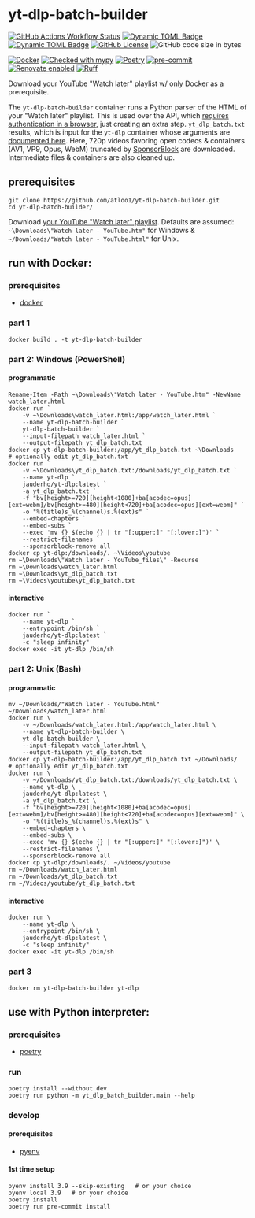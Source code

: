 # yt-dlp-batch-builder

[![GitHub Actions Workflow Status](https://img.shields.io/github/actions/workflow/status/atloo1/yt-dlp-batch-builder/ci.yaml)](https://github.com/atloo1/yt-dlp-batch-builder/actions/workflows/ci.yaml?query=branch%3Amain)
[![Dynamic TOML Badge](https://img.shields.io/badge/dynamic/toml?url=https%3A%2F%2Fraw.githubusercontent.com%2Fatloo1%2Fyt-dlp-batch-builder%2Frefs%2Fheads%2Fmain%2Fpyproject.toml&query=%24.tool.poetry.dependencies.python&label=python)](https://github.com/atloo1/yt-dlp-batch-builder/blob/main/pyproject.toml)
[![Dynamic TOML Badge](https://img.shields.io/badge/dynamic/toml?url=https%3A%2F%2Fraw.githubusercontent.com%2Fatloo1%2Fyt-dlp-batch-builder%2Frefs%2Fheads%2Fmain%2Fpyproject.toml&query=%24.tool.poetry.version&label=version)](https://github.com/atloo1/yt-dlp-batch-builder/blob/main/pyproject.toml)
[![GitHub License](https://img.shields.io/github/license/atloo1/yt-dlp-batch-builder)](https://github.com/atloo1/yt-dlp-batch-builder/blob/main/LICENSE)
![GitHub code size in bytes](https://img.shields.io/github/languages/code-size/atloo1/yt-dlp-batch-builder)

[![Docker](https://img.shields.io/badge/Docker-2496ED?logo=docker&logoColor=fff)](https://docs.docker.com/get-started/get-docker/)
[![Checked with mypy](https://www.mypy-lang.org/static/mypy_badge.svg)](https://mypy-lang.org/)
[![Poetry](https://img.shields.io/endpoint?url=https://python-poetry.org/badge/v0.json)](https://python-poetry.org/)
[![pre-commit](https://img.shields.io/badge/pre--commit-enabled-brightgreen?logo=pre-commit&logoColor=white)](https://github.com/pre-commit/pre-commit)
[![Renovate enabled](https://img.shields.io/badge/renovate-enabled-brightgreen.svg)](https://renovatebot.com/)
[![Ruff](https://img.shields.io/endpoint?url=https://raw.githubusercontent.com/astral-sh/ruff/main/assets/badge/v2.json)](https://github.com/astral-sh/ruff)

Download your YouTube "Watch later" playlist w/ only Docker as a prerequisite.

The `yt-dlp-batch-builder` container runs a Python parser of the HTML of your "Watch later" playlist. This is used over the API, which [requires authentication in a browser](https://developers.google.com/youtube/v3/quickstart/python), just creating an extra step. `yt_dlp_batch.txt` results, which is input for the `yt-dlp` container whose arguments are [documented here](https://github.com/yt-dlp/yt-dlp?tab=readme-ov-file#usage-and-options). Here, 720p videos favoring open codecs & containers (AV1, VP9, Opus, WebM) truncated by [SponsorBlock](https://github.com/ajayyy/SponsorBlock?tab=readme-ov-file#sponsorblock) are downloaded. Intermediate files & containers are also cleaned up.

## prerequisites

```
git clone https://github.com/atloo1/yt-dlp-batch-builder.git
cd yt-dlp-batch-builder/
```

Download [your YouTube "Watch later" playlist](https://www.youtube.com/playlist?list=WL). Defaults are assumed: `~\Downloads\"Watch later - YouTube.htm"` for Windows & `~/Downloads/"Watch later - YouTube.html"` for Unix.

## run with Docker:

### prerequisites

- [docker](https://docs.docker.com/get-started/get-docker/)

### part 1

```
docker build . -t yt-dlp-batch-builder
```

### part 2: Windows (PowerShell)

#### programmatic

```
Rename-Item -Path ~\Downloads\"Watch later - YouTube.htm" -NewName watch_later.html
docker run `
    -v ~\Downloads\watch_later.html:/app/watch_later.html `
    --name yt-dlp-batch-builder `
    yt-dlp-batch-builder `
    --input-filepath watch_later.html `
    --output-filepath yt_dlp_batch.txt
docker cp yt-dlp-batch-builder:/app/yt_dlp_batch.txt ~\Downloads
# optionally edit yt_dlp_batch.txt
docker run `
    -v ~\Downloads\yt_dlp_batch.txt:/downloads/yt_dlp_batch.txt `
    --name yt-dlp `
    jauderho/yt-dlp:latest `
    -a yt_dlp_batch.txt `
    -f "bv[height>=720][height<1080]+ba[acodec=opus][ext=webm]/bv[height>=480][height<720]+ba[acodec=opus][ext=webm]" `
    -o "%(title)s_%(channel)s.%(ext)s" `
    --embed-chapters `
    --embed-subs `
    --exec 'mv {} $(echo {} | tr "[:upper:]" "[:lower:]")' `
    --restrict-filenames `
    --sponsorblock-remove all
docker cp yt-dlp:/downloads/. ~\Videos\youtube
rm ~\Downloads\"Watch later - YouTube_files\" -Recurse
rm ~\Downloads\watch_later.html
rm ~\Downloads\yt_dlp_batch.txt
rm ~\Videos\youtube\yt_dlp_batch.txt
```

#### interactive

```
docker run `
    --name yt-dlp `
    --entrypoint /bin/sh `
    jauderho/yt-dlp:latest `
    -c "sleep infinity"
docker exec -it yt-dlp /bin/sh
```

### part 2: Unix (Bash)

#### programmatic

```
mv ~/Downloads/"Watch later - YouTube.html" ~/Downloads/watch_later.html
docker run \
    -v ~/Downloads/watch_later.html:/app/watch_later.html \
    --name yt-dlp-batch-builder \
    yt-dlp-batch-builder \
    --input-filepath watch_later.html \
    --output-filepath yt_dlp_batch.txt
docker cp yt-dlp-batch-builder:/app/yt_dlp_batch.txt ~/Downloads/
# optionally edit yt_dlp_batch.txt
docker run \
    -v ~/Downloads/yt_dlp_batch.txt:/downloads/yt_dlp_batch.txt \
    --name yt-dlp \
    jauderho/yt-dlp:latest \
    -a yt_dlp_batch.txt \
    -f "bv[height>=720][height<1080]+ba[acodec=opus][ext=webm]/bv[height>=480][height<720]+ba[acodec=opus][ext=webm]" \
    -o "%(title)s_%(channel)s.%(ext)s" \
    --embed-chapters \
    --embed-subs \
    --exec 'mv {} $(echo {} | tr "[:upper:]" "[:lower:]")' \
    --restrict-filenames \
    --sponsorblock-remove all
docker cp yt-dlp:/downloads/. ~/Videos/youtube
rm ~/Downloads/watch_later.html
rm ~/Downloads/yt_dlp_batch.txt
rm ~/Videos/youtube/yt_dlp_batch.txt
```

#### interactive

```
docker run \
    --name yt-dlp \
    --entrypoint /bin/sh \
    jauderho/yt-dlp:latest \
    -c "sleep infinity"
docker exec -it yt-dlp /bin/sh
```

### part 3

```
docker rm yt-dlp-batch-builder yt-dlp
```

## use with Python interpreter:

### prerequisites

- [poetry](https://python-poetry.org/docs/#installing-with-pipx)

### run

```
poetry install --without dev
poetry run python -m yt_dlp_batch_builder.main --help
```

### develop

#### prerequisites

- [pyenv](https://github.com/pyenv/pyenv?tab=readme-ov-file#installation)

#### 1st time setup

```
pyenv install 3.9 --skip-existing   # or your choice
pyenv local 3.9   # or your choice
poetry install
poetry run pre-commit install
```
